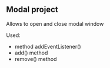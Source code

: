 ## Modal project

Allows to open and close modal window

Used:

-   method addEventListener()
-   add() method
-   remove() method
